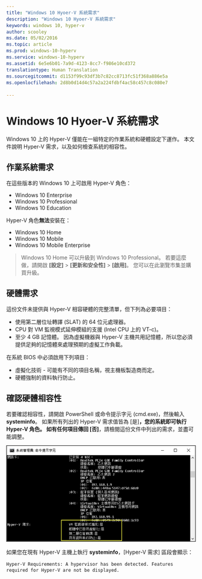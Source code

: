 ```yaml
---
title: "Windows 10 Hyoer-V 系統需求"
description: "Windows 10 Hyoer-V 系統需求"
keywords: windows 10, hyper-v
author: scooley
ms.date: 05/02/2016
ms.topic: article
ms.prod: windows-10-hyperv
ms.service: windows-10-hyperv
ms.assetid: 6e5e6b01-7a9d-4123-8cc7-f986e10cd372
translationtype: Human Translation
ms.sourcegitcommit: d1153f99c93df3b7c82cc8713fc51f368a886e5a
ms.openlocfilehash: 2d8b0d14d4c57a2a224fdbf4ac58c457c8c080e7

---
```


# Windows 10 Hyoer-V 系統需求

Windows 10 上的 Hyper-V 僅能在一組特定的作業系統和硬體設定下運作。 本文件說明 Hyper-V 需求，以及如何檢查系統的相容性。

## 作業系統需求

在這些版本的 Windows 10 上可啟用 Hyper-V 角色：

- Windows 10 Enterprise
- Windows 10 Professional
- Windows 10 Education

Hyper-V 角色**無法**安裝在：

- Windows 10 Home
- Windows 10 Mobile
- Windows 10 Mobile Enterprise

>Windows 10 Home 可以升級到 Windows 10 Professional。 若要這麼做，請開啟 **[設定]** > **[更新和安全性]** > **[啟用]**。 您可以在此瀏覽市集並購買升級。

## 硬體需求

這份文件未提供與 Hyper-V 相容硬體的完整清單，但下列為必要項目：
    
- 使用第二層位址轉譯 (SLAT) 的 64 位元處理器。
- CPU 對 VM 監視模式延伸模組的支援 (Intel CPU 上的 VT-c)。
- 至少 4 GB 記憶體。 因為虛擬機器與 Hyper-V 主機共用記憶體，所以您必須提供足夠的記憶體來處理預期的虛擬工作負載。

在系統 BIOS 中必須啟用下列項目：
- 虛擬化技術 - 可能有不同的項目名稱，視主機板製造商而定。
- 硬體強制的資料執行防止。

## 確認硬體相容性

若要確認相容性，請開啟 PowerShell 或命令提示字元 (cmd.exe)，然後輸入 **systeminfo**。 如果所有列出的 Hyper-V 需求值皆為 [是]****，您的系統即可執行 Hyper-V 角色。 如有任何項目傳回 [否]****，請檢閱這份文件中列出的需求，並盡可能調整。

![](media/SystemInfo-upd.png)

如果您在現有 Hyper-V 主機上執行 **systeminfo**，[Hyper-V 需求] 區段會顯示：

```
Hyper-V Requirements: A hypervisor has been detected. Features required for Hyper-V are not be displayed.
```


<!--HONumber=Jan17_HO2-->



